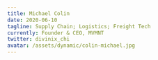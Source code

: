 ```yaml
---
title: Michael Colin
date: 2020-06-10
tagline: Supply Chain; Logistics; Freight Tech
currently: Founder & CEO, MVMNT
twitter: divinix_chi
avatar: /assets/dynamic/colin-michael.jpg
---
```

